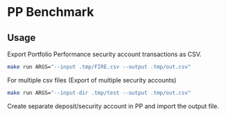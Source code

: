 # PP Benchmark

## Usage

Export Portfolio Performance security account transactions as CSV.

```sh
make run ARGS="--input .tmp/FIRE.csv --output .tmp/out.csv"
```

For multiple csv files (Export of multiple security accounts)

```sh
make run ARGS="--input-dir .tmp/test --output .tmp/out.csv"
```

Create separate deposit/security account in PP and import the output file.

